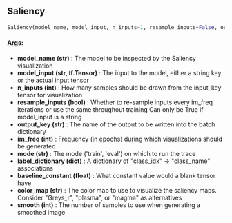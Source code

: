 ## Saliency
```python
Saliency(model_name, model_input, n_inputs=1, resample_inputs=False, output_key=None, im_freq=1, mode='eval', label_dictionary=None, baseline_constant=0, color_map='inferno', smooth=7)
```


#### Args:

* **model_name (str)** :  The model to be inspected by the Saliency visualization
* **model_input (str, tf.Tensor)** :  The input to the model, either a string key or the actual input tensor
* **n_inputs (int)** :  How many samples should be drawn from the input_key tensor for visualization
* **resample_inputs (bool)** :  Whether to re-sample inputs every im_freq iterations or use the same throughout training                            Can only be True if model_input is a string
* **output_key (str)** :  The name of the output to be written into the batch dictionary
* **im_freq (int)** :  Frequency (in epochs) during which visualizations should be generated
* **mode (str)** :  The mode ('train', 'eval') on which to run the trace
* **label_dictionary (dict)** :  A dictionary of "class_idx" -> "class_name" associations
* **baseline_constant (float)** :  What constant value would a blank tensor have
* **color_map (str)** :  The color map to use to visualize the saliency maps.                     Consider "Greys_r", "plasma", or "magma" as alternatives
* **smooth (int)** :  The number of samples to use when generating a smoothed image